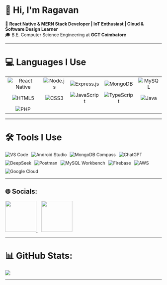 # 👋 Hi, I'm Ragavan
🚀 **React Native & MERN Stack Developer | IoT Enthusiast | Cloud & Software Design Learner**  
🎓 B.E. Computer Science Engineering at **GCT Coimbatore**

---

# 💻 Languages I Use
<table align="center">
  <tr>
    <td align="center"><img src="https://img.icons8.com/color/48/000000/react-native.png" title="React Native" /></td>
    <td align="center"><img src="https://img.icons8.com/color/48/000000/nodejs.png" title="Node.js" /></td>
    <td align="center"><img src="https://img.icons8.com/color/48/000000/express-js.png" title="Express.js" /></td>
    <td align="center"><img src="https://img.icons8.com/color/48/000000/mongodb.png" title="MongoDB" /></td>
    <td align="center"><img src="https://img.icons8.com/color/48/000000/mysql-logo.png" title="MySQL" /></td>
  </tr>
  <tr>
    <td align="center"><img src="https://img.icons8.com/color/48/000000/html-5.png" title="HTML5" /></td>
    <td align="center"><img src="https://img.icons8.com/color/48/000000/css3.png" title="CSS3" /></td>
    <td align="center"><img src="https://img.icons8.com/color/48/000000/javascript.png" title="JavaScript" /></td>
    <td align="center"><img src="https://img.icons8.com/color/48/000000/typescript.png" title="TypeScript" /></td>
    <td align="center"><img src="https://img.icons8.com/color/48/000000/java-coffee-cup-logo.png" title="Java" /></td>
  </tr>
  <tr>
    <td align="center"><img src="https://img.icons8.com/offices/48/php-logo.png" title="PHP" /></td>
  </tr>
</table>


---

# 🛠 Tools I Use
<div align="left" style="display: flex; flex-wrap: wrap; gap: 10px;">
  <img src="https://img.icons8.com/color/48/000000/visual-studio-code-2019.png" title="VS Code" />
  <img src="https://img.icons8.com/color/48/000000/android-studio.png" title="Android Studio" />
  <img src="https://img.icons8.com/color/48/000000/mongodb.png" title="MongoDB Compass" />
  <img src="https://img.icons8.com/color/48/000000/chatgpt.png" title="ChatGPT" />
  <img src="https://img.icons8.com/color/48/000000/artificial-intelligence.png" title="DeepSeek" />
  <img src="https://img.icons8.com/dusk/48/postman-api.png" title="Postman" />
  <img src="https://img.icons8.com/color/48/000000/mysql-logo.png" title="MySQL Workbench" />
  <img src="https://img.icons8.com/color/48/000000/firebase.png" title="Firebase" />
  <img src="https://img.icons8.com/color/48/000000/amazon-web-services.png" title="AWS" />
  <img src="https://img.icons8.com/color/48/000000/google-cloud.png" title="Google Cloud" />
</div>

---

## 🌐 Socials:
<a href="https://linkedin.com/in/ragavandevp">
  <img src="https://img.shields.io/badge/LinkedIn-%230077B5.svg?logo=linkedin&logoColor=white" width="100"/>
</a>
&nbsp;&nbsp;
<a href="https://ragavan.vercel.app">
  <img src="https://img.shields.io/badge/Portfolio-%23000000.svg?logo=vercel&logoColor=white" width="100"/>
</a>


---

# 📊 GitHub Stats:
![](https://github-readme-streak-stats.herokuapp.com/?user=ragavanperarasu&theme=one_dark_pro&hide_border=false)

---


<!-- Profile README created with ❤️ -->
